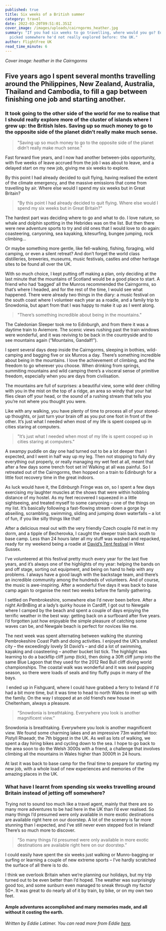 ```yaml
---
published: true
title: Six weeks of a British summer
category: travel
date: 2022-03-20T09:51:01.351Z
cover_image: /images/uploads/cairngorms_heather.jpg
summary: "If you had six weeks to go travelling, where would you go? Eddie
  picked somewhere he'd not really explored before: the UK."
author: FlightFree UK
read_time_minute: 6
---
```

*Cover image: heather in the Cairngorms*

## Five years ago I spent several months travelling around the Philippines, New Zealand, Australia, Thailand and Cambodia, to fill a gap between finishing one job and starting another.

### It took going to the other side of the world for me to realise that I should really explore more of the cluster of islands where I grew up: the British Isles. Saving up so much money to go to the opposite side of the planet didn’t really make much sense.

> "Saving up so much money to go to the opposite side of the planet didn’t really make much sense."

Fast forward five years, and I now had another between-jobs opportunity, with five weeks of leave accrued from the job I was about to leave, and a delayed start on my new job, giving me six weeks to explore. 

By this point I had already decided to quit flying, having realised the extent of the climate emergency, and the massive emissions that come from travelling by air. Where else would I spend my six weeks but in Great Britain?

> "By this point I had already decided to quit flying. Where else would I spend my six weeks but in Great Britain?"

The hardest part was deciding where to go and what to do. I love nature, so whale and dolphin spotting in the Hebrides was on the list. But then there were new adventure sports to try and old ones that I would love to do again: coasteering, canyoning, sea kayaking, kitesurfing, bungee jumping, rock climbing… 

Or maybe something more gentle, like fell-walking, fishing, foraging, wild camping, or even a silent retreat? And don’t forget the world class distilleries, breweries, museums, music festivals, castles and other heritage sites to be found all over the UK.

With so much choice, I kept putting off making a plan, only deciding at the last minute that the mountains of Scotland would be a good place to start. A friend who had ‘bagged’ all the Munros recommended the Cairngorms, so that’s where I headed, and for the rest of the time, I would see what happened. There were already two things in the diary: a music festival on the south coast where I volunteer each year as a roadie, and a family trip to Snowdonia, but apart from that I was happy to make it up as I went along.

> "There’s something incredible about being in the mountains." 

The Caledonian Sleeper took me to Edinburgh, and from there it was a daytime train to Aviemore. The scenic views rushing past the train windows were wonderful, and it was reviving to be back in the countryside and to see mountains again (“Mountains, Gandalf!”).

I spent several days deep inside the Cairngorms, sleeping in bothies, wild-camping and bagging five or six Munros a day. There’s something incredible about being in the mountains. I love the achievement of climbing, and the freedom to go wherever you choose. When drinking from springs, summiting mountains and wild camping there’s a visceral sense of primitive freedom, especially when you are days from civilisation. 

The mountains are full of surprises: a beautiful view, some wild deer chilling with you in the mist on the top of a ridge, an area so windy that your hat flies clean off your head, or the sound of a rushing stream that tells you you’re not where you thought you were. 

Like with any walking, you have plenty of time to process all of your stored-up thoughts, or just turn your brain off as you put one foot in front of the other. It’s just what I needed when most of my life is spent cooped up in cities staring at computers. 

> "It’s just what I needed when most of my life is spent cooped up in cities staring at computers." 

A swampy puddle on day one had turned out to be a lot deeper than I expected, and I went in half way up my leg. Then not stopping to fully dry everything out properly, or really managing my wet feet at all, meant that after a few days some trench foot set in! Walking at all was painful. So I retreated out of the Cairngorms, then hopped on a train to Edinburgh for a little foot recovery time in the great indoors.

As luck would have it, the Edinburgh Fringe was on, so I spent a few days exercising my laughter muscles at the shows that were within hobbling distance of my hostel. As my feet recovered I squeezed in a little sightseeing, and treated myself to some canyoning – one of the things on my list. It’s basically following a fast-flowing stream down a gorge by abseiling, scrambling, swimming, sliding and jumping down waterfalls – a lot of fun, if you like silly things like that! 

After a delicious meal out with the very friendly Czech couple I’d met in my dorm, and a tipple of Becherovka, I caught the sleeper train back south to base camp. Less than 24 hours later all my stuff was washed and repacked, ready for my weekend being a roadie at [David’s Tent festival](https://www.davidstent.net/uk-summer-festival) in West Sussex. 

I’ve volunteered at this festival pretty much every year for the last five years, and it’s always one of the highlights of my year: helping the bands on and off stage, sorting out equipment, and being on hand to help with any problems. I always have a good laugh with the backstage team, and there’s an incredible community among the hundreds of volunteers.  And of course, the music is awe-inspiring. After a wonderful five days it was back to base camp again to organise the next two weeks before the family gathering. 

I settled on Pembrokeshire, somewhere else I’d never been before. After a night AirBnBing at a lady’s quirky house in Cardiff, I got out to Newgale where I camped by the beach and spent a couple of days enjoying the terrific weather in the best way: getting back on a surfboard after five years. I’d forgotten just how enjoyable the simple pleasure of catching some waves can be, and Newgale beach is perfect for novices like me. 

The next week was spent alternating between walking the stunning Pembrokeshire Coast Path and doing activities. I enjoyed the UK’s smallest city – the exceedingly lovely St David’s – and did a lot of swimming, kayaking and coasteering – another bucket list tick. The highlight was learning to do a backflip cliff jump (tick), then doing a 30ft cliff jump into the same Blue Lagoon that they used for the 2012 Red Bull cliff diving world championships. The coastal walk was wonderful and it was seal pupping season, so there were loads of seals and tiny fluffy pups in many of the bays.

 I ended up in Fishguard, where I could have grabbed a ferry to Ireland if I’d had a bit more time, but it was time to head to north Wales to meet up with the family. On the way I stopped at an old friend’s new house in Cheltenham, always a pleasure. 

> “Snowdonia is breathtaking. Everywhere you look is another magnificent view.”

Snowdonia is breathtaking. Everywhere you look is another magnificent view. We found some charming lakes and an impressive 73m waterfall too: Pistyll Rhaeadr, the 7th biggest in the UK. As well as lots of walking, we spent a day hiring bikes and cycling down to the sea. I hope to go back to the area soon to do the Welsh 3000s with a friend, a challenge that involves climbing all the mountains in Wales higher than 3000ft in 24 hours.

At last it was back to base camp for the final time to prepare for starting my new job, with a whole load of new experiences and memories of the amazing places in the UK. 

### What have I learnt from spending six weeks travelling around Britain instead of jetting off somewhere?

Trying not to sound too much like a travel agent, mainly that there are so many more adventures to be had here in the UK than I’d ever realised. So many things I’d presumed were only available in more exotic destinations are available right here on our doorstep. A lot of the scenery is far more stunning than I expected, and I’ve still never even stepped foot in Ireland! There’s so much more to discover. 

> “So many things I’d presumed were only available in more exotic destinations are available right here on our doorstep.”

I could easily have spent the six weeks just walking or Munro-bagging or surfing or learning a couple of new extreme sports – I’ve hardly scratched the surface of all there is to do. 

I think we overlook Britain when we’re planning our holidays, but my trip turned out to be even better than I’d hoped. The weather was surprisingly good too, and some sunburn even managed to sneak through my factor 50+. It was great to do nearly all of it by train, by bike, or on my own two feet. 

#### Ample adventures accomplished and many memories made, and all without it costing the earth.

*Written by Eddie Latimer. You can read more from Eddie [here](/post/sorry-boss-ive-given-up-flying).*